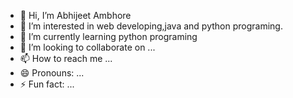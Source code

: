 - 👋 Hi, I’m Abhijeet Ambhore
- 👀 I’m interested in web developing,java and python programing.
- 🌱 I’m currently learning python programing
- 💞️ I’m looking to collaborate on ...
- 📫 How to reach me ...
- 😄 Pronouns: ...
- ⚡ Fun fact: ...

<!---
8380831704/8380831704 is a ✨ special ✨ repository because its `README.md` (this file) appears on your GitHub profile.
You can click the Preview link to take a look at your changes.
--->
